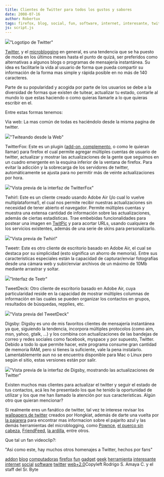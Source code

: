 ```yaml
---
title: Clientes de Twitter para todos los gustos y sabores
date: 2008-07-16
author: Robertux
tags: firefox, blog, social, fun, software, internet, interesante, twitter, addon, geek, web 2.0, computadoras, gadget, herramienta
js: script.js
---
```


[![](http://bp0.blogger.com/_jH77WNrMVRA/SH2Q3udDjkI/AAAAAAAAByg/-wIXCfvrhp4/s400/twitter.jpg)](http://bp0.blogger.com/_jH77WNrMVRA/SH2Q3udDjkI/AAAAAAAAByg/-wIXCfvrhp4/s1600-h/twitter.jpg)"Logotipo de
      Twitter"

[Twitter](http://twitter.com/), y
      el [microblogging](http://es.wikipedia.org/wiki/Microblogging) en
      general, es una tendencia que se ha puesto de moda en los últimos meses hasta el punto de
      quizá, ser preferidos como alternativas a algunos blogs o programas de mensajería instantánea.
      Su idea es facilitarle la vida al usuario de forma que pueda compartir su información de la
      forma mas simple y rápida posible en no más de 140 caracteres.

Parte de
      su popularidad y acogida por parte de los usuarios se debe a la diversidad de formas que
      existen de tuitear, actualizar tu estado,
      contarle al mundo lo que estas haciendo o como quieras llamarle a lo que quieras escribir en
      el.

Entre estas formas tenemos:

Via web: La mas común de todas es haciéndolo desde
      la misma pagina de twitter.

[![](http://bp3.blogger.com/_jH77WNrMVRA/SH2cWGLUktI/AAAAAAAAByo/BCddi62QU5g/s400/fromweb.png)](http://bp3.blogger.com/_jH77WNrMVRA/SH2cWGLUktI/AAAAAAAAByo/BCddi62QU5g/s1600-h/fromweb.png)"Twiteando desde la
      Web"

TwitterFox: Este es un plugin ([add-on, complemento](http://srbyte.blogspot.com/2008/07/qu-es-un-complementoadd-on-de-firefox.html), o como le quieran llamar) para firefox el cual permite agregar
      múltiples cuentas de usuario de twitter, actualizar y mostrar las actualizaciones de la gente
      que seguimos en un cuadro emergente en la esquina inferior de la ventana de firefox. Para
      evitar la adicción y la sobrecarga de los servidores de twitter, automáticamente se ajusta
      para no permitir más de veinte actualizaciones por hora.

[![](http://bp3.blogger.com/_jH77WNrMVRA/SH2gXSYrewI/AAAAAAAAByw/79DXf-5-Euo/s400/TwitterFoxTabs.gif)](http://bp3.blogger.com/_jH77WNrMVRA/SH2gXSYrewI/AAAAAAAAByw/79DXf-5-Euo/s1600-h/TwitterFoxTabs.gif)"Vista previa de la interfaz
      de TwitterFox"

Twhirl: Este es un cliente creado usando Adobe Air
      (¡lo cual lo vuelve multiplataforma!), el cual nos permite recibir nuestras actualizaciones
      sin necesidad de tener abierto el navegador. Permite múltiples cuentas y muestra una extensa
      cantidad de información sobre las actualizaciones, además de ciertas estadísticas. Trae
      embebidas funcionalidades para postear una imagen en [TwitPic](http://twitpic.com/) y para acortar URLs, usando cualquiera de los
      servicios existentes, además de una serie de skins para personalizarlo.

[![](http://bp2.blogger.com/_jH77WNrMVRA/SH2hZ0fIt9I/AAAAAAAABy4/3Q9Vm8MsMzg/s400/ewan_twhirl_caps.jpg)](http://bp2.blogger.com/_jH77WNrMVRA/SH2hZ0fIt9I/AAAAAAAABy4/3Q9Vm8MsMzg/s1600-h/ewan_twhirl_caps.jpg)"Vista previa de
      Twhirl"

Tweetr: Este es otro cliente de escritorio basado
      en Adobe Air, el cual se destaca por su simplicidad (esto significa un ahorro de memoria).
      Entre sus características especiales están la capacidad de capturar/enviar fotografías desde
      una cámara web y subir/enviar archivos de un máximo de 10Mb mediante arrastrar y soltar.

[![](http://bp2.blogger.com/_jH77WNrMVRA/SH2leukdcMI/AAAAAAAABzA/e7Jgl-9T1UM/s400/tweetr.jpg)](http://bp2.blogger.com/_jH77WNrMVRA/SH2leukdcMI/AAAAAAAABzA/e7Jgl-9T1UM/s1600-h/tweetr.jpg)"Interfaz de
      Teetr"

TweetDeck: Otro cliente de escritorio basado en
      Adobe Air, cuya particularidad reside en la capacidad de mostrar múltiples columnas de
      información en las cuales se pueden organizar los contactos en grupos, resultados de
      búsquedas, repplies, etc.

[![](http://bp2.blogger.com/_jH77WNrMVRA/SH2nYzF0FAI/AAAAAAAABzI/Bd2-QuUtJbs/s400/TweetDeck.png)](http://bp2.blogger.com/_jH77WNrMVRA/SH2nYzF0FAI/AAAAAAAABzI/Bd2-QuUtJbs/s1600-h/TweetDeck.png)"Vista previa del
      TweetDeck"

Digsby: Digsby es uno de mis favoritos clientes de
      mensajería instantánea ya que, siguiendo la tendencia, incorpora múltiples protocolos (como
      aim, msn, yahoo, gtalk, ...) y los combina con actualizaciones de las bandejas de correo y
      redes sociales como facebook, myspace y por supuesto, Twitter. Debido a todo lo que permite
      hacer, este programa consume gran cantidad de memoria RAM, pero si tienes la suficiente, vale
      la pena instalarlo. Lamentablemente aun no se encuentra disponible para Mac o Linux pero según
      el sitio, estas versiones están por salir.

[![](http://bp1.blogger.com/_jH77WNrMVRA/SH2pMwCvdAI/AAAAAAAABzQ/5ZAUDgSIhLY/s400/social_2.png)](http://bp1.blogger.com/_jH77WNrMVRA/SH2pMwCvdAI/AAAAAAAABzQ/5ZAUDgSIhLY/s1600-h/social_2.png)"Vista previa de la interfaz
      de Digsby, mostrando las actualizaciones de Twitter"

Existen muchos mas clientes para actualizar el twitter y seguir
      el estado de tus contactos, acá les he presentado los que he tenido la oportunidad de utilizar
      y los que me han llamado la atención por sus características. Algún otro que quieran
      mencionar?

Si realmente eres un fanático de twitter, tal vez te
      interese revisar los [wallpapers de twitter](http://www.hongkiat.com/blog/category/freebies-online/free-wallpapers/) creados por Hongkiat, además de darte una vuelta por [la pajarera](http://www.tweetcrunch.com/birdhouse/) para encontrar mas
      informacion sobre el pajarito azul y las demás herramientas del microblogging, como [Pownce](http://pownce.com/), [el puerco sin cabeza](http://www.plurk.com/), [FriendFeed](http://friendfeed.com/), [la ardilla](http://jisko.net/), entre otros.

Que tal
      un fan videoclip?:

"Asi como este, hay muchos otros homenajes a Twitter, hechos por
      fans"

[addon](http://www.blogalaxia.com/tags/addon) [blog](http://www.blogalaxia.com/tags/blog) [computadoras](http://www.blogalaxia.com/tags/computadoras) [firefox](http://www.blogalaxia.com/tags/firefox) [fun](http://www.blogalaxia.com/tags/fun)
[gadget](http://www.blogalaxia.com/tags/gadget) [geek](http://www.blogalaxia.com/tags/geek) [herramienta](http://www.blogalaxia.com/tags/herramienta) [interesante](http://www.blogalaxia.com/tags/interesante) [internet](http://www.blogalaxia.com/tags/internet) [social](http://www.blogalaxia.com/tags/social)
[software](http://www.blogalaxia.com/tags/software) [twitter](http://www.blogalaxia.com/tags/twitter) [web+2.0](http://www.blogalaxia.com/tags/web+2.0)Copyleft Rodrigo S. Amaya C. y el staff del Sr.
      Byte